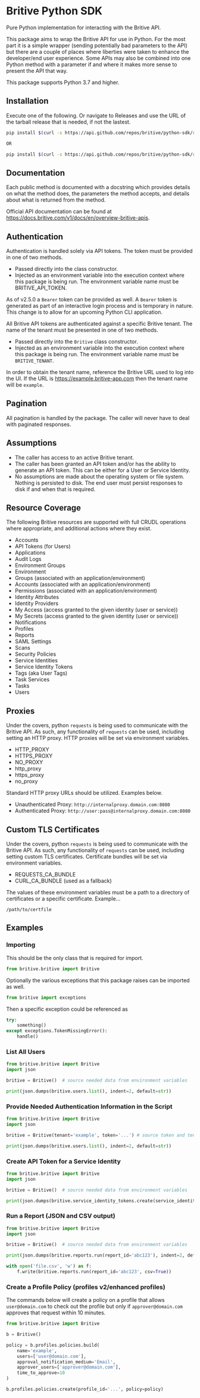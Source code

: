 # Britive Python SDK

Pure Python implementation for interacting with the Britive API.

This package aims to wrap the Britive API for use in Python. For the most part it is a simple wrapper (sending
potentially bad parameters to the API) but there are a couple of places where liberties were taken to enhance
the developer/end user experience. Some APIs may also be combined into one Python method with a parameter if and
where it makes more sense to present the API that way.

This package supports Python 3.7 and higher.

## Installation

Execute one of the following. Or navigate to Releases and use the URL of the tarball release that is needed, if not the lastest.

~~~bash
pip install $(curl -s https://api.github.com/repos/britive/python-sdk/releases/latest | jq -r '.assets[] | select(.content_type == "application/x-gzip") | .browser_download_url')

OR

pip install $(curl -s https://api.github.com/repos/britive/python-sdk/releases/latest | grep "browser_download_url.*.tar.gz" | cut -d : -f 2,3 | tr -d \")
~~~


## Documentation

Each public method is documented with a docstring which provides details on what the method does, the parameters the
method accepts, and details about what is returned from the method.

Official API documentation can be found at https://docs.britive.com/v1/docs/en/overview-britive-apis.

## Authentication

Authentication is handled solely via API tokens. The token must be provided in one of two methods.

* Passed directly into the class constructor. 
* Injected as an environment variable into the execution context where this package is being run. The
   environment variable name must be BRITIVE_API_TOKEN.

As of v2.5.0 a `Bearer` token can be provided as well. A `Bearer` token is generated as part of an interactive
login process and is temporary in nature. This change is to allow for an upcoming Python CLI application.

All Britive API tokens are authenticated against a specific Britive tenant. The name of the tenant must be presented
in one of two methods.

* Passed directly into the `Britive` class constructor.
* Injected as an environment variable into the execution context where this package is being run. The
   environment variable name must be `BRITIVE_TENANT`.

In order to obtain the tenant name, reference the Britive URL used to log into the UI. If the URL is
https://example.britive-app.com then the tenant name will be `example`.

## Pagination

All pagination is handled by the package. The caller will never have to deal with paginated responses.

## Assumptions

* The caller has access to an active Britive tenant.
* The caller has been granted an API token and/or has the ability to generate an API token. This can be either for
    a User or Service Identity.
* No assumptions are made about the operating system or file system. Nothing is persisted to disk. The end user 
    must persist responses to disk if and when that is required.

## Resource Coverage

The following Britive resources are supported with full CRUDL operations where appropriate, and additional actions
where they exist.

* Accounts
* API Tokens (for Users)
* Applications
* Audit Logs
* Environment Groups
* Environment
* Groups (associated with an application/environment)
* Accounts (associated with an application/environment)
* Permissions (associated with an application/environment)
* Identity Attributes
* Identity Providers
* My Access (access granted to the given identity (user or service))
* My Secrets (access granted to the given identity (user or service))
* Notifications
* Profiles
* Reports
* SAML Settings
* Scans
* Security Policies
* Service Identities
* Service Identity Tokens
* Tags (aka User Tags)
* Task Services
* Tasks
* Users

## Proxies

Under the covers, python `requests` is being used to communicate with the Britive API. As such, any functionality
of `requests` can be used, including setting an HTTP proxy. HTTP proxies will be set via environment variables.

* HTTP_PROXY
* HTTPS_PROXY
* NO_PROXY
* http_proxy
* https_proxy
* no_proxy

Standard HTTP proxy URLs should be utilized. Examples below.

* Unauthenticated Proxy: `http://internalproxy.domain.com:8080`
* Authenticated Proxy: `http://user:pass@internalproxy.domain.com:8080`

## Custom TLS Certificates 

Under the covers, python `requests` is being used to communicate with the Britive API. As such, any functionality
of `requests` can be used, including setting custom TLS certificates. Certificate bundles will be set via environment variables.

* REQUESTS_CA_BUNDLE
* CURL_CA_BUNDLE (used as a fallback)

The values of these environment variables must be a path to a directory of certificates or a specific certificate. Example...

`/path/to/certfile`

## Examples

### Importing

This should be the only class that is required for import.
~~~python
from britive.britive import Britive
~~~

Optionally the various exceptions that this package raises can be imported as well.
~~~python
from britive import exceptions
~~~

Then a specific exception could be referenced as 
~~~python
try:
    something()
except exceptions.TokenMissingError():
    handle()
~~~


### List All Users
~~~python
from britive.britive import Britive
import json

britive = Britive()  # source needed data from environment variables

print(json.dumps(britive.users.list(), indent=2, default=str))
~~~

### Provide Needed Authentication Information in the Script
~~~python
from britive.britive import Britive
import json

britive = Britive(tenant='example', token='...') # source token and tenant locally (not from environment variables)

print(json.dumps(britive.users.list(), indent=2, default=str))
~~~


### Create API Token for a Service Identity
~~~python
from britive.britive import Britive
import json

britive = Britive()  # source needed data from environment variables

print(json.dumps(britive.service_identity_tokens.create(service_identity_id='abc123'), indent=2, default=str))
~~~

### Run a Report (JSON and CSV output)
~~~python
from britive.britive import Britive
import json

britive = Britive()  # source needed data from environment variables

print(json.dumps(britive.reports.run(report_id='abc123'), indent=2, default=str))

with open('file.csv', 'w') as f:
    f.write(britive.reports.run(report_id='abc123', csv=True))
~~~


### Create a Profile Policy (profiles v2/enhanced profiles)

The commands below will create a policy on a profile that allows `user@domain.com` to check out the profile but only
if `approver@domain.com` approves that request within 10 minutes.

~~~python
from britive.britive import Britive

b = Britive()

policy = b.profiles.policies.build(
    name='example',
    users=['user@domain.com'],
    approval_notification_medium='Email',
    approver_users=['approver@domain.com'],
    time_to_approve=10
)

b.profiles.policies.create(profile_id='...', policy=policy)
~~~
